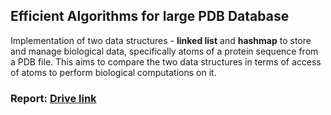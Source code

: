 ## Efficient Algorithms for large PDB Database

Implementation of two data structures - **linked list** and **hashmap** to store and manage biological data, specifically atoms of a protein sequence from a PDB file. This aims to compare the two data structures in terms of access of atoms to perform biological computations on it. 

### Report: [Drive link](https://drive.google.com/file/d/1pEl2Ns2VltQ92uSw2bAt-x_TLdFK6g5P/view?usp=sharing)
